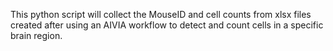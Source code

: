 This python script will collect the MouseID and cell counts from xlsx files created after using an AIVIA workflow to detect and count cells in a specific brain region. 
